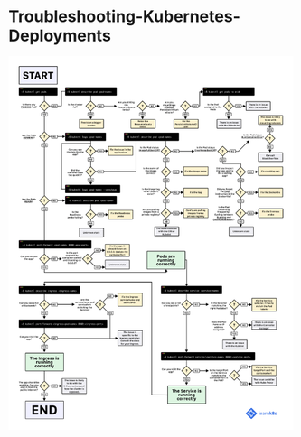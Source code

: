 # Troubleshooting-Kubernetes-Deployments
![Troubleshooting-Kubernetes-Deployments](Troubleshooting-Kubernetes-Deployments.png)
